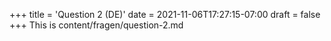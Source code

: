 +++
title = 'Question 2 (DE)'
date = 2021-11-06T17:27:15-07:00
draft = false
+++
This is content/fragen/question-2.md
